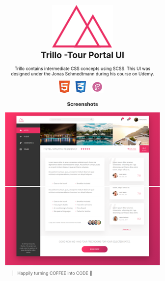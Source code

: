 <h1 align="center">
  <br>
  <a><img src="https://github.com/himakhaitan/UI-UX-Cluster/blob/main/Trillo/img/logo.png" width="200"></a>
  <br>  
  Trillo -Tour Portal UI
  <br>
</h1>

<p align="center">
Trillo contains intermediate CSS concepts using SCSS. This UI was designed under the Jonas Schmedtmann during his course on Udemy.
</p>
<p align="center">
<img src="https://github.com/himakhaitan/UI-UX-Cluster/blob/main/resources/html5.png" height="40">&nbsp; &nbsp;
<img src="https://github.com/himakhaitan/UI-UX-Cluster/blob/main/resources/css.png" height="40">&nbsp; &nbsp;
<img src="https://github.com/himakhaitan/UI-UX-Cluster/blob/main/resources/sass.png" height="40">&nbsp; &nbsp;
</p>

<h3 align="center">
  Screenshots
</h3>

<img src="https://github.com/himakhaitan/UI-UX-Cluster/blob/main/Trillo/resource/1.png">
<br>
<img src="https://github.com/himakhaitan/UI-UX-Cluster/blob/main/Trillo/resource/2.png">
<br>

> Happily turning COFFEE into CODE 🌱
